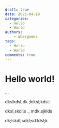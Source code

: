 ```yaml
---
draft: true 
date: 2025-04-19 
categories:
  - Hello
  - World
authors: 
    - ubergoonz
tags:
  - Hello
  - World
comments: true
---
```


# Hello world!
...

dkslkdsl;dk ;ldksl;kdsl;

dksl;skdl;s ., mdk.sjklds

dk;lskdl;sdkl;sd
ldsl;k


